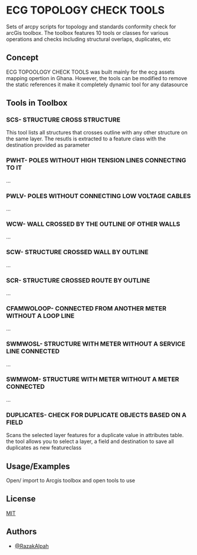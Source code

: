 
# ECG TOPOLOGY CHECK TOOLS 

Sets of arcpy scripts for topology and standards conformity check for arcGis toolbox. 
The toolbox features 10 tools or classes for various operations and checks including structural overlaps, duplicates, etc
## Concept
ECG TOPOOLOGY CHECK TOOLS was built mainly for the ecg assets mapping opertion in Ghana. 
However, the tools can be modified to remove the static references it make it completely dynamic tool for any datasource
## Tools in Toolbox

### SCS- STRUCTURE CROSS STRUCTURE
This tool lists all structures that crosses outline with any other structure on the same layer.
The resutls is extracted to a feature class with the destination provided as parameter


### PWHT- POLES WITHOUT HIGH TENSION LINES CONNECTING TO IT
...
### PWLV- POLES WITHOUT CONNECTING LOW VOLTAGE CABLES
...
### WCW- WALL CROSSED BY THE OUTLINE OF OTHER WALLS
...
### SCW- STRUCTURE CROSSED WALL BY OUTLINE
...
### SCR- STRUCTURE CROSSED ROUTE BY OUTLINE
...
### CFAMWOLOOP- CONNECTED FROM ANOTHER METER WITHOUT A LOOP LINE
...
### SWMWOSL- STRUCTURE WITH METER WITHOUT A SERVICE LINE CONNECTED
...
### SWMWOM- STRUCTURE WITH METER WITHOUT A METER CONNECTED
...
### DUPLICATES- CHECK FOR DUPLICATE OBJECTS BASED ON A FIELD
Scans the selected layer features for a duplicate value in attributes table. the tool allows you to select a layer, a field and destination to save all duplicates as new featureclass

## Usage/Examples
Open/ import to  Arcgis toolbox and open tools to use
## License

[MIT](https://choosealicense.com/licenses/mit/)


## Authors

- [@RazakAlpah](https://github.com/RazakAlpha)

